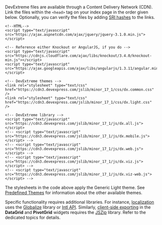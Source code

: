 DevExtreme files are available through a Content Delivery Network (CDN). Link the files within the `<head>` tag on your index page in the order given below. Optionally, you can verify the files by adding [SRI hashes](/concepts/00%20Getting%20Started/01%20Installation/05%20CDN%20Services/10%20Subresource%20Integrity%20Hashes.md '/Documentation/Guide/Getting_Started/Installation/CDN_Services/#Subresource_Integrity_Hashes') to the links.

    <!--HTML-->
    <script type="text/javascript" src="https://ajax.aspnetcdn.com/ajax/jquery/jquery-3.1.0.min.js"></script>

    <!-- Reference either Knockout or AngularJS, if you do -->
    <script type="text/javascript" src="https://cdnjs.cloudflare.com/ajax/libs/knockout/3.4.0/knockout-min.js"></script>
    <script type="text/javascript" src="https://ajax.googleapis.com/ajax/libs/angularjs/1.3.11/angular.min.js"></script>

    <!-- DevExtreme themes -->
    <link rel="stylesheet" type="text/css" href="https://cdn3.devexpress.com/jslib/minor_17_1/css/dx.common.css" />
    <link rel="stylesheet" type="text/css" href="https://cdn3.devexpress.com/jslib/minor_17_1/css/dx.light.css" />

    <!-- DevExtreme library -->
    <script type="text/javascript" src="https://cdn3.devexpress.com/jslib/minor_17_1/js/dx.all.js"></script>
    <!-- <script type="text/javascript" src="https://cdn3.devexpress.com/jslib/minor_17_1/js/dx.mobile.js"></script> -->
    <!-- <script type="text/javascript" src="https://cdn3.devexpress.com/jslib/minor_17_1/js/dx.web.js"></script> -->
    <!-- <script type="text/javascript" src="https://cdn3.devexpress.com/jslib/minor_17_1/js/dx.viz.js"></script> -->
    <!-- <script type="text/javascript" src="https://cdn3.devexpress.com/jslib/minor_17_1/js/dx.viz-web.js"></script> -->

The stylesheets in the code above apply the Generic Light theme. See [Predefined Themes](/concepts/60%20Themes/10%20Predefined%20Themes '/Documentation/Guide/Themes/Predefined_Themes/') for information about the other available themes.

Specific functionality requires additional libraries. For instance, [localization](/Documentation/Guide/Common/Localization/) uses the [Globalize](https://github.com/globalizejs/globalize/blob/master/README.md) library or [Intl API](https://developer.mozilla.org/en-US/docs/Web/JavaScript/Reference/Global_Objects/Intl). Similarly, [client-side exporting](/concepts/05%20Widgets/DataGrid/70%20Client-Side%20Exporting '/Documentation/Guide/Widgets/DataGrid/Client-Side_Exporting/') in the **DataGrid** and **PivotGrid** widgets requires the [JSZip](https://stuk.github.io/jszip) library. Refer to the dedicated topics for details.

